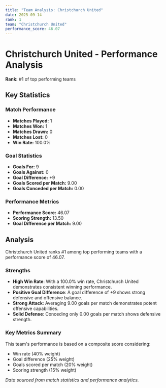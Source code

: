 ```yaml
---
title: "Team Analysis: Christchurch United"
date: 2025-09-14
rank: 1
team: "Christchurch United"
performance_score: 46.07
---
```


# Christchurch United - Performance Analysis

**Rank:** #1 of top performing teams

## Key Statistics

### Match Performance
- **Matches Played:** 1
- **Matches Won:** 1
- **Matches Drawn:** 0
- **Matches Lost:** 0
- **Win Rate:** 100.0%

### Goal Statistics
- **Goals For:** 9
- **Goals Against:** 0
- **Goal Difference:** +9
- **Goals Scored per Match:** 9.00
- **Goals Conceded per Match:** 0.00

### Performance Metrics
- **Performance Score:** 46.07
- **Scoring Strength:** 13.50
- **Goal Difference per Match:** 9.00

## Analysis

Christchurch United ranks #1 among top performing teams with a performance score of 46.07.

### Strengths
- **High Win Rate**: With a 100.0% win rate, Christchurch United demonstrates consistent winning performance.
- **Positive Goal Difference**: A goal difference of +9 shows strong defensive and offensive balance.
- **Strong Attack**: Averaging 9.00 goals per match demonstrates potent offensive capabilities.
- **Solid Defense**: Conceding only 0.00 goals per match shows defensive strength.

### Key Metrics Summary

This team's performance is based on a composite score considering:
- Win rate (40% weight)
- Goal difference (25% weight) 
- Goals scored per match (20% weight)
- Scoring strength (15% weight)

*Data sourced from match statistics and performance analytics.*
